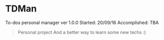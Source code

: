 # TDMan
To-dos personal manager ver 1.0.0
Started:	20/09/16
Accomplished: 	TBA

> Personal project
> And a better way to learn some new techs :)
